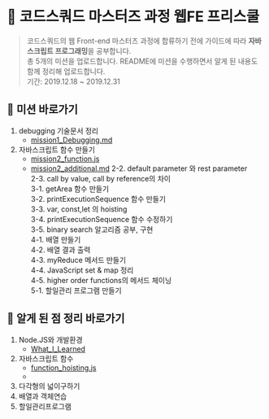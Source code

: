 # :school: 코드스쿼드 마스터즈 과정 웹FE 프리스쿨
> 코드스쿼드의 웹 Front-end 마스터즈 과정에 합류하기 전에 가이드에 따라 **자바스크립트 프로그래밍**을 공부합니다.  
> 총 5개의 미션을 업로드합니다. README에 미션을 수행하면서 알게 된 내용도 함께 정리해 업로드합니다.  
> 기간: 2019.12.18 ~ 2019.12.31

## :pushpin: 미션 바로가기
1. debugging 기술문서 정리
    - [mission1_Debugging.md]()
2. 자바스크립트 함수 만들기 
    - [mission2_function.js]()
    - [mission2_additional.md]()
2-2. default parameter 와 rest parameter  
2-3. call by value, call by reference의 차이  
3-1. getArea 함수 만들기  
3-2. printExecutionSequence 함수 만들기  
3-3. var, const,let 의 hoisting  
3-4. printExecutionSequence 함수 수정하기  
3-5. binary search 알고리즘 공부, 구현  
4-1. 배열 만들기  
4-2. 배열 결과 출력  
4-3. myReduce 메서드 만들기  
4-4. JavaScript set & map 정리  
4-5. higher order functions의 메서드 체이닝  
5-1. 할일관리 프로그램 만들기  


## :memo: 알게 된 점 정리 바로가기

1. Node.JS와 개발환경
    - [What_I_Learned]()
2. 자바스크립트 함수
    - [function_hoisting.js]()
    - 
3. 다각형의 넓이구하기
4. 배열과 객체연습
5. 할일관리프로그램

